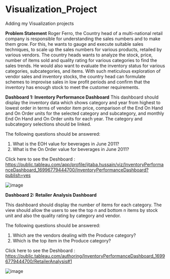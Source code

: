 # Visualization_Project
Adding my Visualization projects

**Problem Statement**
Roger Ferro, the Country head of a multi-national retail company is responsible for understanding the sales numbers and to make them grow. For this, he wants to gauge and execute suitable sales techniques, to scale up the sales numbers for various products, retailed by various vendors.
The country heads wants to analyze the stock, price, number of items sold and quality rating for various categories to find the sales trends. He would also want to evaluate the inventory status for various categories, subcategories, and items. 
With such meticulous exploration of vendor sales and inventory stocks, the country head can formulate schemes to improvise sales in low profit periods and confirm that the inventory has enough stock to meet the customer requirements.

**Dashboard 1: Inventory Performance Dashboard**
This dashboard should display the inventory data which shows category and year from highest to lowest order in terms of vendor item price, comparison of the End On Hand and On Order units for the selected category and subcategory, and monthly End On Hand and On Order units for each year. The category and subcategory selections should be linked.

The following questions should be answered:
1. What is the EOH value for beverages in June 2011?
2. What is the On Order value for beverages in June 2011?

Click here to see the Deshboard : https://public.tableau.com/app/profile/ijtaba.hussain/viz/InventoryPerformanceDashboard_16996779444700/InventoryPerformanceDashboard?publish=yes

![image](https://github.com/ijtaba1980/Visualization_Project/assets/71035651/aac04d6b-a947-47a6-baf8-7aa3cb00d7e0)


**Dashboard 2: Retailer Analysis Dashboard**

This dashboard should display the number of items for each category. The view should allow the users to see the top n and bottom n items by stock unit and also the quality rating by category and vendor.

The following questions should be answered:
1. Which are the vendors dealing with the Produce category?
2. Which is the top item in the Produce category?

Click here to see the Deshboard : 
https://public.tableau.com/authoring/InventoryPerformanceDashboard_16996779444700/RetailerAnalysis#1

![image](https://github.com/ijtaba1980/Visualization_Project/assets/71035651/73205571-5b32-4d4d-a147-c37f85bf9720)











